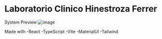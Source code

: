 # Laboratorio Clinico Hinestroza Ferrer

System Preview
![image](https://github.com/Eduardo282x/clinical-system-app/assets/114224382/4bdef3ea-387d-4f94-a83f-fa95bcd26c34)

Made with
-React
-TypeScript
-Vite
-MaterialUI
-Tailwind

